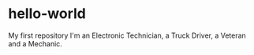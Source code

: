 # hello-world
My first repository
I'm an Electronic Technician, a Truck Driver, a Veteran and a Mechanic.
